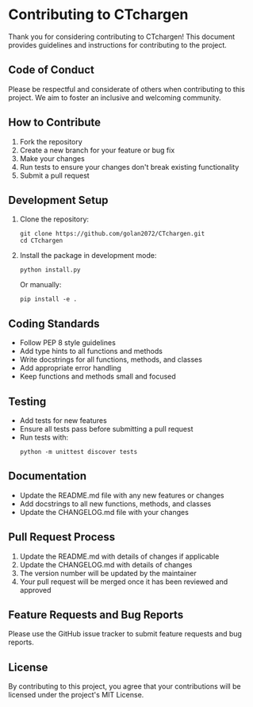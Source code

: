 # Contributing to CTchargen

Thank you for considering contributing to CTchargen! This document provides guidelines and instructions for contributing to the project.

## Code of Conduct

Please be respectful and considerate of others when contributing to this project. We aim to foster an inclusive and welcoming community.

## How to Contribute

1. Fork the repository
2. Create a new branch for your feature or bug fix
3. Make your changes
4. Run tests to ensure your changes don't break existing functionality
5. Submit a pull request

## Development Setup

1. Clone the repository:
   ```
   git clone https://github.com/golan2072/CTchargen.git
   cd CTchargen
   ```

2. Install the package in development mode:
   ```
   python install.py
   ```
   
   Or manually:
   ```
   pip install -e .
   ```

## Coding Standards

- Follow PEP 8 style guidelines
- Add type hints to all functions and methods
- Write docstrings for all functions, methods, and classes
- Add appropriate error handling
- Keep functions and methods small and focused

## Testing

- Add tests for new features
- Ensure all tests pass before submitting a pull request
- Run tests with:
  ```
  python -m unittest discover tests
  ```

## Documentation

- Update the README.md file with any new features or changes
- Add docstrings to all new functions, methods, and classes
- Update the CHANGELOG.md file with your changes

## Pull Request Process

1. Update the README.md with details of changes if applicable
2. Update the CHANGELOG.md with details of changes
3. The version number will be updated by the maintainer
4. Your pull request will be merged once it has been reviewed and approved

## Feature Requests and Bug Reports

Please use the GitHub issue tracker to submit feature requests and bug reports.

## License

By contributing to this project, you agree that your contributions will be licensed under the project's MIT License.
